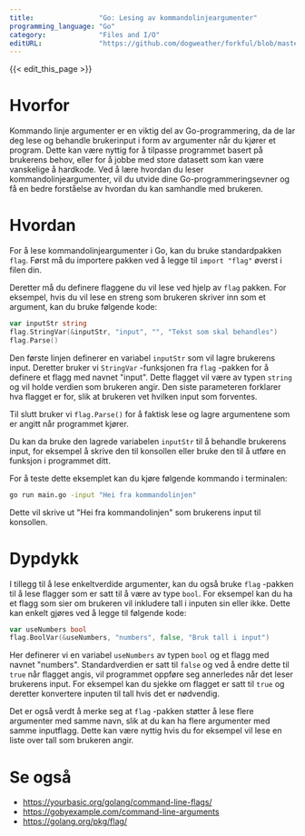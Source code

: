 ```yaml
---
title:                "Go: Lesing av kommandolinjeargumenter"
programming_language: "Go"
category:             "Files and I/O"
editURL:              "https://github.com/dogweather/forkful/blob/master/content/no/go/reading-command-line-arguments.md"
---
```


{{< edit_this_page >}}

# Hvorfor

Kommando linje argumenter er en viktig del av Go-programmering, da de lar deg lese og behandle brukerinput i form av argumenter når du kjører et program. Dette kan være nyttig for å tilpasse programmet basert på brukerens behov, eller for å jobbe med store datasett som kan være vanskelige å hardkode. Ved å lære hvordan du leser kommandolinjeargumenter, vil du utvide dine Go-programmeringsevner og få en bedre forståelse av hvordan du kan samhandle med brukeren.

# Hvordan

For å lese kommandolinjeargumenter i Go, kan du bruke standardpakken `flag`. Først må du importere pakken ved å legge til `import "flag"` øverst i filen din.

Deretter må du definere flaggene du vil lese ved hjelp av `flag` pakken. For eksempel, hvis du vil lese en streng som brukeren skriver inn som et argument, kan du bruke følgende kode:

```Go
var inputStr string
flag.StringVar(&inputStr, "input", "", "Tekst som skal behandles")
flag.Parse()
```

Den første linjen definerer en variabel `inputStr` som vil lagre brukerens input. Deretter bruker vi `StringVar` -funksjonen fra `flag` -pakken for å definere et flagg med navnet "input". Dette flagget vil være av typen `string` og vil holde verdien som brukeren angir. Den siste parameteren forklarer hva flagget er for, slik at brukeren vet hvilken input som forventes.

Til slutt bruker vi `flag.Parse()` for å faktisk lese og lagre argumentene som er angitt når programmet kjører.

Du kan da bruke den lagrede variabelen `inputStr` til å behandle brukerens input, for eksempel å skrive den til konsollen eller bruke den til å utføre en funksjon i programmet ditt.

For å teste dette eksemplet kan du kjøre følgende kommando i terminalen:

```bash
go run main.go -input "Hei fra kommandolinjen"
```

Dette vil skrive ut "Hei fra kommandolinjen" som brukerens input til konsollen.

# Dypdykk

I tillegg til å lese enkeltverdide argumenter, kan du også bruke `flag` -pakken til å lese flagger som er satt til å være av type `bool`. For eksempel kan du ha et flagg som sier om brukeren vil inkludere tall i inputen sin eller ikke. Dette kan enkelt gjøres ved å legge til følgende kode:

```Go
var useNumbers bool
flag.BoolVar(&useNumbers, "numbers", false, "Bruk tall i input")
```

Her definerer vi en variabel `useNumbers` av typen `bool` og et flagg med navnet "numbers". Standardverdien er satt til `false` og ved å endre dette til `true` når flagget angis, vil programmet oppføre seg annerledes når det leser brukerens input. For eksempel kan du sjekke om flagget er satt til `true` og deretter konvertere inputen til tall hvis det er nødvendig.

Det er også verdt å merke seg at `flag` -pakken støtter å lese flere argumenter med samme navn, slik at du kan ha flere argumenter med samme inputflagg. Dette kan være nyttig hvis du for eksempel vil lese en liste over tall som brukeren angir.

# Se også

- https://yourbasic.org/golang/command-line-flags/ 
- https://gobyexample.com/command-line-arguments 
- https://golang.org/pkg/flag/